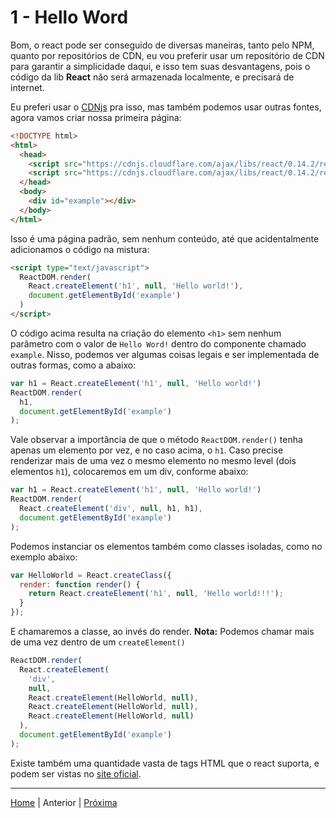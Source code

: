 # 1 - Hello Word

Bom, o react pode ser conseguido de diversas maneiras, tanto pelo NPM, quanto
por repositórios de CDN, eu vou preferir usar um repositório de CDN para
garantir a simplicidade daqui, e isso tem suas desvantagens, pois o código da
lib **React** não será armazenada localmente, e precisará de internet.

Eu preferi usar o [CDNjs][0] pra isso, mas também podemos usar outras fontes,
agora vamos criar nossa primeira página:

```html
<!DOCTYPE html>
<html>
  <head>
    <script src="https://cdnjs.cloudflare.com/ajax/libs/react/0.14.2/react.js"></script>
    <script src="https://cdnjs.cloudflare.com/ajax/libs/react/0.14.2/react-dom.js"></script>
  </head>
  <body>
    <div id="example"></div>
  </body>
</html>
```

Isso é uma página padrão, sem nenhum conteúdo, até que acidentalmente
adicionamos o código na mistura:

```html
<script type="text/javascript">
  ReactDOM.render(
    React.createElement('h1', null, 'Hello world!'),
    document.getElementById('example')
  )
</script>
```

O código acima resulta na criação do elemento `<h1>` sem nenhum parâmetro com o
valor de `Hello Word!` dentro do componente chamado `example`. Nisso, podemos
ver algumas coisas legais e ser implementada de outras formas, como a abaixo:

```javascript
var h1 = React.createElement('h1', null, 'Hello world!')
ReactDOM.render(
  h1,
  document.getElementById('example')
);
```

Vale observar a importância de que o método `ReactDOM.render()` tenha apenas um
elemento por vez, e no caso acima, o `h1`.
Caso precise renderizar mais de uma vez o mesmo elemento no mesmo level (dois
elementos `h1`), colocaremos em um div, conforme abaixo:

```javascript
var h1 = React.createElement('h1', null, 'Hello world!')
ReactDOM.render(
  React.createElement('div', null, h1, h1),
  document.getElementById('example')
);
```

Podemos instanciar os elementos também como classes isoladas, como no exemplo
abaixo:

```javascript
var HelloWorld = React.createClass({
  render: function render() {
    return React.createElement('h1', null, 'Hello world!!!');
  }
});
```

E chamaremos a classe, ao invés do render.
**Nota:** Podemos chamar mais de uma vez dentro de um `createElement()`

```javascript
ReactDOM.render(
  React.createElement(
    'div',
    null,
    React.createElement(HelloWorld, null),
    React.createElement(HelloWorld, null),
    React.createElement(HelloWorld, null)
  ),
  document.getElementById('example')
);
```

Existe também uma quantidade vasta de tags HTML que o react suporta, e podem ser
 vistas no [site oficial][1].

- - -

[Home](../README.md) | Anterior | [Próxima](note_2_1.md)

[0]:https://cdnjs.com/libraries/react
[1]:https://facebook.github.io/react/docs/tags-and-attributes.html
